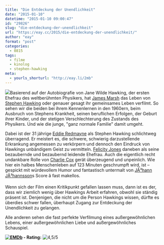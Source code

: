 ```yaml
---
title: "Die Entdeckung der Unendlichkeit"
date: "2015-01-10"
datetime: "2015-01-10 09:00:47"
id: "29826"
slug: "die-entdeckung-der-unendlichkeit"
url: "https://eay.cc/2015/die-entdeckung-der-unendlichkeit/"
author: "eay"
format: "post"
categories:
  - 0815
tags:
  - filme
  - kinolog
  - stephen-hawking
meta:
  - yourls_shorturl: "http://eay.li/2mb"
---
```


![](https://eay.cc/uploads/movies/the-theory-of-everything_2014.jpg)Basierend auf der Autobiografie von Jane Wilde Hawking, der ersten Ehefrau des weltberühmten Physikers, hat [James Marsh](http://www.imdb.com/name/nm1016428/) das Leben von [Stephen Hawking](http://de.wikipedia.org/wiki/Stephen_Hawking) oder genauer gesagt ihr gemeinsames Leben verfilmt. So sehen wir die beiden bei ihrem Kennenlernen in den 1960ern, beim Ausbruch von Stephens Krankheit, seinen beruflichen Erfolgen, der Geburt ihrer Kinder, und der stetigen Verschlechterung des Zustands des Physikers. Und wie die junge, "ganz normale Familie" damit umgeht.

Dabei ist der 31 jährige [Eddie Redmayne](http://www.imdb.com/name/nm1519666/) als Stephen Hawking schlichtweg überragend. Er meistert es, die schwere, schwierig darzustellende Erkrankung angemessen zu verkörpern und dennoch den Eindruck von Hawkings unbändigem Geist zu vermitteln. [Felicity Jones](http://www.imdb.com/name/nm0428065/) daneben als seine bezaubernde und bezaubernd leidende Ehefrau. Auch die eigentlich recht undankbare Rolle von [Charlie Cox](http://www.imdb.com/name/nm1214435/) gerät überzeugend und unpeinlich. Wie hier ein halbes Menschenleben auf 123 Minuten geschrumpft wird, ist – gespickt mit würdevollem Humor und fantastisch untermalt von [JÃ³hann JÃ³hannsson](http://en.wikipedia.org/wiki/J%C3%B3hann_J%C3%B3hannsson)s Score â fast makellos.

Wenn sich der Film einen Kritikpunkt gefallen lassen muss, dann ist es der, dass wir ziemlich wenig über Hawkings Arbeit erfahren, obwohl sie ständig präsent ist. Denjenigen, die nicht um die Person Hawkings wissen, dürfte es überdies schwer fallen, überhaupt Zugang zur Entdeckung der Unendlichkeit zu gelangen.

Alle anderen sehen die fast perfekte Verfilmung eines außergewöhnlichen Lebens, einer außergewöhnlichen Liebe und außergewöhnliches Schauspiel.

 **[![EMDb](https://eay.cc/uploads/pages/emdb/emdb_mini.gif)](http://eay.cc/emdb/) - Rating:** ![4,5/5](https://eay.cc/uploads/pages/emdb/s_4-5.gif)
